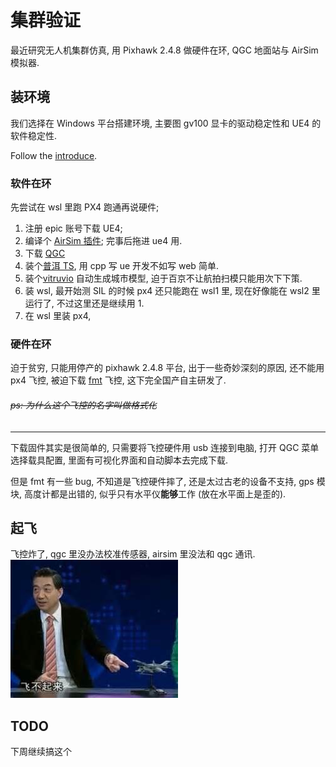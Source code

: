 # 集群验证

最近研究无人机集群仿真, 用 Pixhawk 2.4.8 做硬件在环, QGC 地面站与 AirSim 模拟器.

## 装环境

我们选择在 Windows 平台搭建环境, 主要图 gv100 显卡的驱动稳定性和 UE4 的软件稳定性.

Follow the [introduce](https://microsoft.github.io/AirSim/px4_setup/).

### 软件在环

先尝试在 wsl 里跑 PX4 跑通再说硬件;

1. 注册 epic 账号下载 UE4;
2. 编译个 [AirSim 插件](https://microsoft.github.io/AirSim/build_windows); 完事后拖进 ue4 用.
3. 下载 [QGC](https://docs.qgroundcontrol.com/master/en/getting_started/download_and_install.html)
4. 装个[普洱 TS](https://github.com/Tencent/puerts), 用 cpp 写 ue 开发不如写 web 简单.
5. 装个[vitruvio](https://github.com/Esri/vitruvio/blob/main/doc/installation.md) 自动生成城市模型, 迫于百京不让航拍扫模只能用次下下策.
6. 装 wsl, 最开始测 SIL 的时候 px4 还只能跑在 wsl1 里, 现在好像能在 wsl2 里运行了, 不过这里还是继续用 1.
7. 在 wsl 里装 px4,

### 硬件在环

迫于贫穷, 只能用停产的 pixhawk 2.4.8 平台, 出于一些奇妙深刻的原因, 还不能用 px4 飞控, 被迫下载 [fmt](https://github.com/Firmament-Autopilot/FMT-Firmware) 飞控, 这下完全国产自主研发了.

###### <del>ps: 为什么这个飞控的名字叫做格式化</del>

---

下载固件其实是很简单的, 只需要将飞控硬件用 usb 连接到电脑, 打开 QGC 菜单选择载具配置, 里面有可视化界面和自动脚本去完成下载.

但是 fmt 有一些 bug, 不知道是飞控硬件摔了, 还是太过古老的设备不支持, gps 模块, 高度计都是出错的, 似乎只有水平仪**能够**工作 (放在水平面上是歪的).

## 起飞

飞控炸了, qgc 里没办法校准传感器, airsim 里没法和 qgc 通讯.
![飞不起来](/public/img/feibuqilai.jpeg)

## TODO

下周继续搞这个
